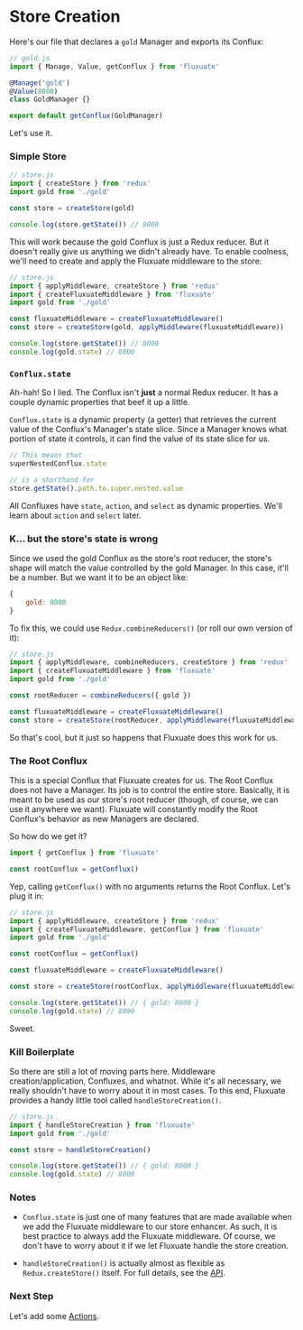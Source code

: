 # Store Creation

Here's our file that declares a `gold` Manager and exports its Conflux:

```javascript
// gold.js
import { Manage, Value, getConflux } from 'fluxuate'

@Manage('gold')
@Value(8000)
class GoldManager {}

export default getConflux(GoldManager)
```

Let's use it.

### Simple Store

```javascript
// store.js
import { createStore } from 'redux'
import gold from './gold'

const store = createStore(gold)

console.log(store.getState()) // 8000
```

This will work because the gold Conflux is just a Redux reducer. But it doesn't really give us anything we didn't already have. To enable coolness, we'll need to create and apply the Fluxuate middleware to the store:

```javascript
// store.js
import { applyMiddleware, createStore } from 'redux'
import { createFluxuateMiddleware } from 'fluxuate'
import gold from './gold'

const fluxuateMiddleware = createFluxuateMiddleware()
const store = createStore(gold, applyMiddleware(fluxuateMiddleware))

console.log(store.getState()) // 8000
console.log(gold.state) // 8000
```

### `Conflux.state`

Ah-hah! So I lied. The Conflux isn't **just** a normal Redux reducer. It has a couple dynamic properties that beef it up a little.

`Conflux.state` is a dynamic property (a getter) that retrieves the current value of the Conflux's Manager's state slice. Since a Manager knows what portion of state it controls, it can find the value of its state slice for us.

```javascript
// This means that
superNestedConflux.state

// is a shorthand for
store.getState().path.to.super.nested.value
```

All Confluxes have `state`, `action`, and `select` as dynamic properties. We'll learn about `action` and `select` later.

### K... but the store's state is wrong

Since we used the gold Conflux as the store's root reducer, the store's shape will match the value controlled by the gold Manager. In this case, it'll be a number. But we want it to be an object like:

```javascript
{
	gold: 8000
}
```

To fix this, we could use `Redux.combineReducers()` (or roll our own version of it):

```javascript
// store.js
import { applyMiddleware, combineReducers, createStore } from 'redux'
import { createFluxuateMiddleware } from 'fluxuate'
import gold from './gold'

const rootReducer = combineReducers({ gold })

const fluxuateMiddleware = createFluxuateMiddleware()
const store = createStore(rootReducer, applyMiddleware(fluxuateMiddleware))
```

So that's cool, but it just so happens that Fluxuate does this work for us.

### The Root Conflux

This is a special Conflux that Fluxuate creates for us. The Root Conflux does not have a Manager. Its job is to control the entire store. Basically, it is meant to be used as our store's root reducer (though, of course, we can use it anywhere we want). Fluxuate will constantly modify the Root Conflux's behavior as new Managers are declared.

So how do we get it?

```javascript
import { getConflux } from 'fluxuate'

const rootConflux = getConflux()
```

Yep, calling `getConflux()` with no arguments returns the Root Conflux. Let's plug it in:

```javascript
// store.js
import { applyMiddleware, createStore } from 'redux'
import { createFluxuateMiddleware, getConflux } from 'fluxuate'
import gold from './gold'

const rootConflux = getConflux()

const fluxuateMiddleware = createFluxuateMiddleware()

const store = createStore(rootConflux, applyMiddleware(fluxuateMiddleware))

console.log(store.getState()) // { gold: 8000 }
console.log(gold.state) // 8000
```

Sweet.

### Kill Boilerplate

So there are still a lot of moving parts here. Middleware creation/application, Confluxes, and whatnot. While it's all necessary, we really shouldn't have to worry about it in most cases. To this end, Fluxuate provides a handy little tool called `handleStoreCreation()`.

```javascript
// store.js
import { handleStoreCreation } from 'fluxuate'
import gold from './gold'

const store = handleStoreCreation()

console.log(store.getState()) // { gold: 8000 }
console.log(gold.state) // 8000
```

### Notes

- `Conflux.state` is just one of many features that are made available when we add the Fluxuate middleware to our store enhancer. As such, it is best practice to always add the Fluxuate middleware. Of course, we don't have to worry about it if we let Fluxuate handle the store creation.

- `handleStoreCreation()` is actually almost as flexible as `Redux.createStore()` itself. For full details, see the [API](/docs/api/handleStoreCreation.md).

### Next Step

Let's add some [Actions](/docs/tutorial/Actions.md).
